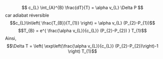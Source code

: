 $$ c_{L} \int_{A}^{B} \frac{dT}{T} = \alpha v_{L} \Delta P $$
car adiabat réversible
$$c_{L}\ln\left( \frac{T_{B}}{T_{1}} \right) = \alpha v_{L} (P_{2}-P_{1})$$
$$T_{B} = e^{ \frac{\alpha v_{L}}{c_{L}} (P_{2}-P_{2}) } T_{1}$$
Ainsi, 
$$\Delta T = \left( \exp\left(\frac{\alpha v_{L}}{c_{L}} (P_{2}-P_{2})\right)-1 \right) T_{1}$$
